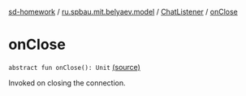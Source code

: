 [sd-homework](../../index.md) / [ru.spbau.mit.belyaev.model](../index.md) / [ChatListener](index.md) / [onClose](.)

# onClose

`abstract fun onClose(): Unit` [(source)](https://github.com/StasBel/sd-homework/blob/gRPC/src/main/kotlin/ru/spbau/mit/belyaev/model/ChatListener.kt#L40)

Invoked on closing the connection.

